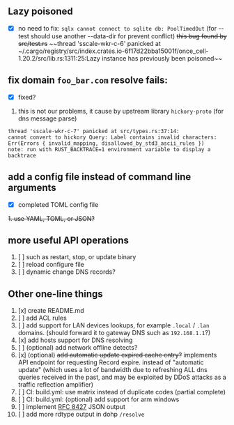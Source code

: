 ## Lazy poisoned
* [x] no need to fix: `sqlx cannot connect to sqlite db: PoolTimedOut` (for --test should use another --data-dir for prevent conflict)
~~this bug found by src/test.rs~~
~~thread 'sscale-wkr-c-6' panicked at ~/.cargo/registry/src/index.crates.io-6f17d22bba15001f/once_cell-1.20.2/src/lib.rs:1311:25:Lazy instance has previously been poisoned~~

## fix domain `foo_bar.com` resolve fails:
* [x] fixed?
1. this is not our problems, it cause by upstream library `hickory-proto` (for dns message parse)
```
thread 'sscale-wkr-c-7' panicked at src/types.rs:37:14:
cannot convert to hickory Query: Label contains invalid characters: Err(Errors { invalid_mapping, disallowed_by_std3_ascii_rules })                                 
note: run with RUST_BACKTRACE=1 environment variable to display a backtrace
```

## add a config file instead of command line arguments
* [x] completed TOML config file

~~1. use YAML, TOML, or JSON?~~

## more useful API operations
1. [ ] such as restart, stop, or update binary
2. [ ] reload configure file
3. [ ] dynamic change DNS records?

## Other one-line things
1. [x] create README.md
2. [ ] add ACL rules
3. [ ] add support for LAN devices lookups, for example `.local` / `.lan` domains. (should forward it to gateway DNS such as `192.168.1.1`?)
4. [x] add hosts support for DNS resolving
5. [ ] \(optional) add network offline detects?
6. [x] \(optional) ~~add automatic update expired cache entry?~~ implements API endpoint for requesting Record expire. instead of "automatic update" (which uses a lot of bandwidth due to refreshing ALL dns queries received in the past, and may be exploited by DDoS attacks as a traffic reflection amplifier)
7. [ ] CI: build.yml: use matrix instead of duplicate codes (partial complete)
8. [ ] CI: build.yml: (optional) add support for arm windows
9. [ ] implement [RFC 8427](https://www.rfc-editor.org/rfc/rfc8427) JSON output
10. [ ] add more rdtype output in dohp `/resolve`
